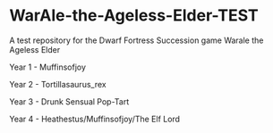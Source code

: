 # WarAle-the-Ageless-Elder-TEST
A test repository for the Dwarf Fortress Succession game Warale the Ageless Elder

Year 1 - Muffinsofjoy

Year 2 - Tortillasaurus_rex

Year 3 - Drunk Sensual Pop-Tart

Year 4 - Heathestus/Muffinsofjoy/The Elf Lord
